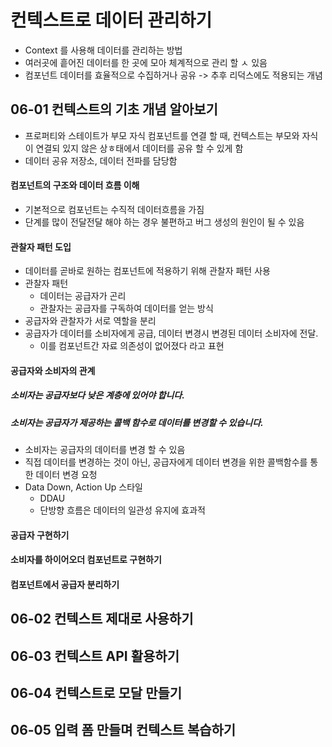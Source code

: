 # 컨텍스트로 데이터 관리하기

* Context 를 사용해 데이터를 관리하는 방법
* 여러곳에 흩어진 데이터를 한 곳에 모아 체계적으로 관리 할 ㅅ 있음
* 컴포넌트 데이터를 효율적으로 수집하거나 공유 -> 추후 리덕스에도 적용되는 개념



## 06-01 컨텍스트의 기초 개념 알아보기

* 프로퍼티와 스테이트가 부모 자식 컴포넌트를 연결 할 때, 컨텍스트는 부모와 자식이 연결되 있지 않은 상ㅎ태에서 데이터를 공유 할 수 있게 함
* 데이터 공유 저장소, 데이터 전파를 담당함

#### 컴포넌트의 구조와 데이터 흐름 이해

* 기본적으로 컴포넌트는 수직적 데이터흐름을 가짐
* 단계를 많이 전달전달 해야 하는 경우 불편하고 버그 생성의 원인이 될 수 있음

#### 관찰자 패턴 도입

* 데이터를 곧바로 원하는 컴포넌트에 적용하기 위해 관찰자 패턴 사용
* 관찰자 패턴
  * 데이터는 공급자가 곤리
  * 관찰자는 공급자를 구독하여 데이터를 얻는 방식
* 공급자와 관찰자가 서로 역할을 분리
* 공급자가 데이터를 소비자에게 공급, 데이터 변경시 변경된 데이터 소비자에 전달.
  * 이를 컴포넌트간 자료 의존성이 없어졌다 라고 표현

#### 공급자와 소비자의 관계

##### 소비자는 공급자보다 낮은 계층에 있어야 합니다.

##### 소비자는 공급자가 제공하는 콜백 함수로 데이터를 변경할 수 있습니다.

* 소비자는 공급자의 데이터를 변경 할 수 있음
* 직접 데이터를 변경하는 것이 아닌, 공급자에게 데이터 변경을 위한 콜백함수를 통한 데이터 변경 요청
* Data Down, Action Up 스타일
  * DDAU
  * 단방향 흐름은 데이터의 일관성 유지에 효과적

#### 공급자 구현하기

#### 소비자를 하이어오더 컴포넌트로 구현하기

#### 컴포넌트에서 공급자 분리하기



## 06-02 컨텍스트 제대로 사용하기

## 06-03 컨텍스트 API 활용하기

## 06-04 컨텍스트로 모달 만들기

## 06-05 입력 폼 만들며 컨텍스트 복습하기



